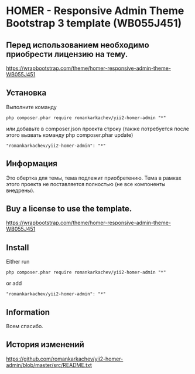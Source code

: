 HOMER - Responsive Admin Theme Bootstrap 3 template (WB055J451)
===================================

Перед использованием необходимо приобрести лицензию на тему.
-------------------
https://wrapbootstrap.com/theme/homer-responsive-admin-theme-WB055J451

Установка
------------
Выполните команду

```
php composer.phar require romankarkachev/yii2-homer-admin "*"
```

или добавьте в composer.json проекта строку (также потребуется после этого вызвать команду php composer.phar update)

```
"romankarkachev/yii2-homer-admin": "*"
```

Информация
-------------------

Это обертка для темы, тема подлежит приобретению. Тема в рамках этого проекта не поставляется полностью (не все компоненты внедрены).


Buy a license to use the template.
-------------------
https://wrapbootstrap.com/theme/homer-responsive-admin-theme-WB055J451

Install
------------
Either run

```
php composer.phar require romankarkachev/yii2-homer-admin "*"
```

or add

```
"romankarkachev/yii2-homer-admin": "*"
```

Information
-------------------

Всем спасибо.

История изменений
------------------
https://github.com/romankarkachev/yii2-homer-admin/blob/master/src/README.txt
